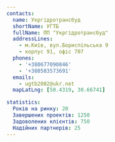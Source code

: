 ```yaml
---
contacts:
  name: Укргідротрансбуд
  shortName: УГТБ
  fullName: ПП "Укргідротрансбуд"
  addressLines:
    - м.Київ, вул.Бориспільська 9
    - корпус 91, офіс 707
  phones:
    - '+380677090846'
    - '+380503573691'
  emails:
    - ugtb2002@ukr.net
  mapLatLng: [50.4319, 30.66741]

statistics:
  Років на ринку: 20
  Завершених проектів: 1250
  Задоволених клієнтів: 750
  Надійних партнерів: 25
---
```

